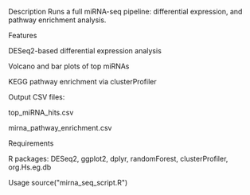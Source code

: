 Description
Runs a full miRNA-seq pipeline: differential expression, and pathway enrichment analysis.

Features

DESeq2-based differential expression analysis

Volcano and bar plots of top miRNAs


KEGG pathway enrichment via clusterProfiler

Output CSV files:

top_miRNA_hits.csv

mirna_pathway_enrichment.csv

Requirements

R packages: DESeq2, ggplot2, dplyr, randomForest, clusterProfiler, org.Hs.eg.db

Usage
source("mirna_seq_script.R")


